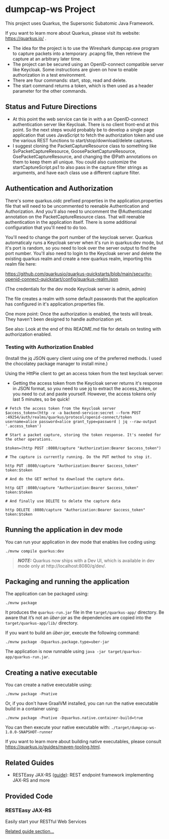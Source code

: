 # dumpcap-ws Project

This project uses Quarkus, the Supersonic Subatomic Java Framework.

If you want to learn more about Quarkus, please visit its website: https://quarkus.io/ .

- The idea for the project is to use the Wireshark dumpcap.exe program to capture packets into a temporary .pcapng file,
  then retrieve the capture at an arbitrary later time.
- The project can be secured using an OpenID-connect compatible server like Keycloak. Some instructions are given
on how to enable authorization in a test environment.
- There are four commands: start, stop, read and delete.
- The start command returns a token, which is then used as a header parameter for the other commands.

## Status and Future Directions

- At this point the web service can tie in with a an OpenID-connect authentication server like Keycloak. There is no client front-end at this point. So the next steps would probably be to develop a single page application that uses JavaScript to fetch the authorization token and use the various REST functions to start/stop/download/delete captures. 
- I suggest cloning the PacketCaptureResource class to something like SvPacketCaptureResource, GoosePacketCaptureResource, GsePacketCaptureResource, and changing the @Path annotations on them to keep them all unique. You could also customize the startCaptureScript.ps1 to also pass in the capture filter strings as arguments, and have each class use a different capture filter.

## Authentication and Authorization

There's some quarkus.oidc prefixed properties in the application.properties file that will need to be uncommented
to reenable Authentication and Authorization. And you'll also need to uncomment the @Authenticated annotation
on the PacketCaptureResource class. That will reenable authentication in the application itself. There is
some additional configuration that you'll need to do too.

You'll need to change the port number of the keycloak server. Quarkus automaticaly runs a Keycloak server when it's
run in quarkus:dev mode, but it's port is random, so you need to look over the server output to find the port number.
You'll also need to login to the Keycloak server and delete the existing quarkus realm and create a new quarkus realm,
importing this realm file here:

https://github.com/quarkusio/quarkus-quickstarts/blob/main/security-openid-connect-quickstart/config/quarkus-realm.json

(The credentials for the dev mode Keycloak server is admin, admin)

The file creates a realm with some default passwords that the application has configured in it's application.properties file.

One more point: Once the authorization is enabled, the tests will break. They haven't been designed to handle authorization yet.

See also: Look at the end of this README.md file for details on testing with authorization enabled.

### Testing with Authorization Enabled

(Install the jq JSON query client using one of the preferred methods. I used the chocolatey package manager to install mine.)

Using the HttPie client to get an access token from the test keycloak server:

- Getting the access token from the Keycloak server returns it's response in JSON format, so you need to use jq to extract the access_token, or you need to cut and paste yourself. However, the access tokens only last 5 minutes, so be quick!

```shell script
# Fetch the access token from the Keycloak server
$access_token=(http -v -a backend-service:secret --form POST :49254/auth/realms/quarkus/protocol/openid-connect/token username=alice password=alice grant_type=password | jq --raw-output '.access_token')

# Start a packet capture, storing the token response. It's needed for the other operations.

$token=(http POST :8080/capture "Authorization:Bearer $access_token")

# The capture is currently running. Do the PUT method to stop it.

http PUT :8080/capture "Authorization:Bearer $access_token" token:$token

# And do the GET method to download the capture data.

http GET :8080/capture "Authorization:Bearer $access_token" token:$token

# And finally use DELETE to delete the capture data

http DELETE :8080/capture "Authorization:Bearer $access_token" token:$token
```

## Running the application in dev mode

You can run your application in dev mode that enables live coding using:
```shell script
./mvnw compile quarkus:dev
```

> **_NOTE:_**  Quarkus now ships with a Dev UI, which is available in dev mode only at http://localhost:8080/q/dev/.

## Packaging and running the application

The application can be packaged using:
```shell script
./mvnw package
```
It produces the `quarkus-run.jar` file in the `target/quarkus-app/` directory.
Be aware that it’s not an _über-jar_ as the dependencies are copied into the `target/quarkus-app/lib/` directory.

If you want to build an _über-jar_, execute the following command:
```shell script
./mvnw package -Dquarkus.package.type=uber-jar
```

The application is now runnable using `java -jar target/quarkus-app/quarkus-run.jar`.

## Creating a native executable

You can create a native executable using: 
```shell script
./mvnw package -Pnative
```

Or, if you don't have GraalVM installed, you can run the native executable build in a container using: 
```shell script
./mvnw package -Pnative -Dquarkus.native.container-build=true
```

You can then execute your native executable with: `./target/dumpcap-ws-1.0.0-SNAPSHOT-runner`

If you want to learn more about building native executables, please consult https://quarkus.io/guides/maven-tooling.html.

## Related Guides

- RESTEasy JAX-RS ([guide](https://quarkus.io/guides/rest-json)): REST endpoint framework implementing JAX-RS and more

## Provided Code

### RESTEasy JAX-RS

Easily start your RESTful Web Services

[Related guide section...](https://quarkus.io/guides/getting-started#the-jax-rs-resources)
